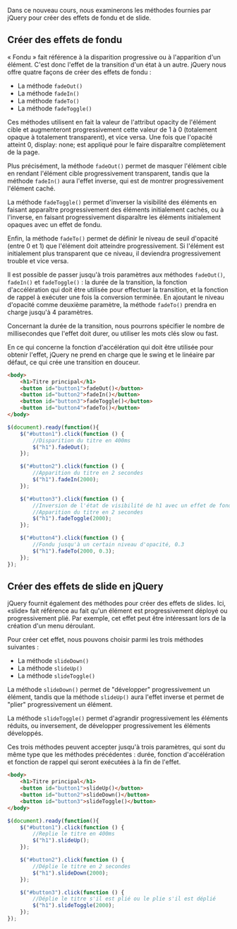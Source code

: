 Dans ce nouveau cours, nous examinerons les méthodes fournies par jQuery pour créer des effets de fondu et de slide.

## Créer des effets de fondu 

« Fondu » fait référence à la disparition progressive ou à l'apparition d'un élément. C'est donc l'effet de la transition d'un état à un autre. jQuery nous offre quatre façons de créer des effets de fondu :

- La méthode ```fadeOut()```
- La méthode ```fadeIn()```
- La méthode ```fadeTo()```
- La méthode ```fadeToggle()```

Ces méthodes utilisent en fait la valeur de l'attribut opacity de l'élément cible et augmenteront progressivement cette valeur de 1 à 0 (totalement opaque à totalement transparent), et vice versa. Une fois que l'opacité atteint 0, display: none; est appliqué pour le faire disparaître complètement de la page.

Plus précisément, la méthode ```fadeOut()``` permet de masquer l'élément cible en rendant l'élément cible progressivement transparent, tandis que la méthode ```fadeIn()``` aura l'effet inverse, qui est de montrer progressivement l'élément caché.

La méthode ```fadeToggle()``` permet d'inverser la visibilité des éléments en faisant apparaître progressivement des éléments initialement cachés, ou à l'inverse, en faisant progressivement disparaître les éléments initialement opaques avec un effet de fondu.

Enfin, la méthode ```fadeTo()``` permet de définir le niveau de seuil d'opacité (entre 0 et 1) que l'élément doit atteindre progressivement. Si l'élément est initialement plus transparent que ce niveau, il deviendra progressivement trouble et vice versa.

Il est possible de passer jusqu'à trois paramètres aux méthodes ```fadeOut()```, ```fadeIn()``` et ```fadeToggle()``` : la durée de la transition, la fonction d'accélération qui doit être utilisée pour effectuer la transition, et la fonction de rappel à exécuter une fois la conversion terminée. En ajoutant le niveau d'opacité comme deuxième paramètre, la méthode ```fadeTo()``` prendra en charge jusqu'à 4 paramètres.

Concernant la durée de la transition, nous pourrons spécifier le nombre de millisecondes que l'effet doit durer, ou utiliser les mots clés slow ou fast.

En ce qui concerne la fonction d'accélération qui doit être utilisée pour obtenir l'effet, jQuery ne prend en charge que le swing et le linéaire par défaut, ce qui crée une transition en douceur.

```html
<body>
    <h1>Titre principal</h1>
    <button id="button1">fadeOut()</button>
    <button id="button2">fadeIn()</button>
    <button id="button3">fadeToggle()</button>
    <button id="button4">fadeTo()</button>
</body>
```

```js
$(document).ready(function(){
    $("#button1").click(function () {
        //Disparition du titre en 400ms
        $("h1").fadeOut();
    });

    $("#button2").click(function () {
        //Apparition du titre en 2 secondes
        $("h1").fadeIn(2000);
    });

    $("#button3").click(function () {
        //Inversion de l'état de visibilité de h1 avec un effet de fondu
        //Apparition du titre en 2 secondes 
        $("h1").fadeToggle(2000);
    });

    $("#button4").click(function () {
        //Fondu jusqu'à un certain niveau d'opacité, 0.3
        $("h1").fadeTo(2000, 0.3);
    });
});
```

## Créer des effets de slide en jQuery

jQuery fournit également des méthodes pour créer des effets de slides. Ici, «slide» fait référence au fait qu'un élément est progressivement déployé ou progressivement plié. Par exemple, cet effet peut être intéressant lors de la création d'un menu déroulant.

Pour créer cet effet, nous pouvons choisir parmi les trois méthodes suivantes :

- La méthode ```slideDown()```
- La méthode ```slideUp()```
- La méthode ```slideToggle()```

La méthode ```slideDown()``` permet de "développer" progressivement un élément, tandis que la méthode ```slideUp()``` aura l'effet inverse et permet de "plier" progressivement un élément.

La méthode ```slideToggle()``` permet d'agrandir progressivement les éléments réduits, ou inversement, de développer progressivement les éléments développés.

Ces trois méthodes peuvent accepter jusqu'à trois paramètres, qui sont du même type que les méthodes précédentes : durée, fonction d'accélération et fonction de rappel qui seront exécutées à la fin de l'effet.

```html
<body>
    <h1>Titre principal</h1>
    <button id="button1">slideUp()</button>
    <button id="button2">slideDown()</button>
    <button id="button3">slideToggle()</button>
</body>
```

```js
$(document).ready(function(){
    $("#button1").click(function () {
        //Replie le titre en 400ms
        $("h1").slideUp();
    });

    $("#button2").click(function () {
        //Déplie le titre en 2 secondes
        $("h1").slideDown(2000);
    });

    $("#button3").click(function () {
        //Déplie le titre s'il est plié ou le plie s'il est déplié
        $("h1").slideToggle(2000);
    });
});
```